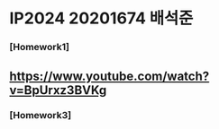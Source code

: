 # IP2024 20201674 배석준
### [Homework1]
https://www.youtube.com/watch?v=BpUrxz3BVKg
--------------------------------------------

### [Homework3]
